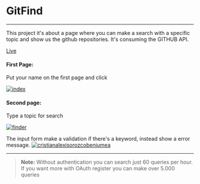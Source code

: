 # GitFind
---
This project it's about a page where you can make a search with a specific topic and show us the github repositories. It's consuming the GITHUB API.

[Live](https://corozb.github.io/GitFind/)

#### First Page:
Put your name on the first page and click

<a href="https://imgbb.com/"><img src="https://i.ibb.co/V9bfxKp/index.png" alt="index" border="0"></a>



#### Second page:
Type a topic for search

<a href="https://imgbb.com/"><img src="https://i.ibb.co/GkBR0yT/finder.png" alt="finder" border="0"></a>

The input form make a validation if there's a keyword, instead show a error message.
<a href="https://ibb.co/WpPshRr"><img src="https://i.ibb.co/R4B7FJX/cristianalexisorozcobenjumea.png" alt="cristianalexisorozcobenjumea" border="0"></a>



---
> **Note:** Without authentication you can search just 60 queries per hour. If you want more with OAuth register you can make over 5.000 queries 
